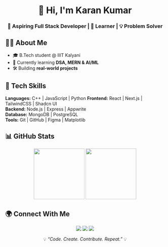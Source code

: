 <h1 align="center">👋 Hi, I'm Karan Kumar</h1>
<h3 align="center">🚀 Aspiring Full Stack Developer | 🌱 Learner | 💡 Problem Solver</h3>

## 👨‍💻 About Me
- 🎓 B.Tech student @ IIIT Kalyani  
- 🌱 Currently learning **DSA, MERN & AI/ML**  
- 🛠️ Building **real-world projects** 


## 🚀 Tech Skills
**Languages:** C++ | JavaScript | Python 
**Frontend:** React | Next.js | TailwindCSS | Shadcn UI  
**Backend:** Node.js | Express | Appwrite  
**Database:** MongoDB | PostgreSQL  
**Tools:** Git | GitHub | Figma | Matplotlib  

## 📊 GitHub Stats
<p align="center">
  <img src="https://github-readme-stats.vercel.app/api?username=KaranKumar282828&show_icons=true&theme=radical" height="160" />
  <img src="https://github-readme-streak-stats.herokuapp.com/?user=KaranKumar282828&theme=radical" height="160"/>
</p>


## 🌍 Connect With Me
<p align="center">
  <a href="https://linkedin.com/in/karankumar282828"><img src="https://img.shields.io/badge/-LinkedIn-blue?style=for-the-badge&logo=linkedin"/></a>
  <a href="https://twitter.com/KaranKumar5384"><img src="https://img.shields.io/badge/-Twitter-1DA1F2?style=for-the-badge&logo=twitter&logoColor=white"/></a>
  <a href="mailto:karanrubi282828@gmail.com"><img src="https://img.shields.io/badge/-Gmail-D14836?style=for-the-badge&logo=gmail&logoColor=white"/></a>
</p>


<p align="center">
  💡 <i>“Code. Create. Contribute. Repeat.”</i> 💡
</p>


